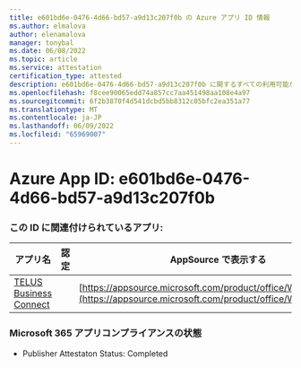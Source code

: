 ```yaml
---
title: e601bd6e-0476-4d66-bd57-a9d13c207f0b の Azure アプリ ID 情報
ms.author: elmalova
author: elenamalova
manager: tonybal
ms.date: 06/08/2022
ms.topic: article
ms.service: attestation
certification_type: attested
description: e601bd6e-0476-4d66-bd57-a9d13c207f0b に関するすべての利用可能なセキュリティとコンプライアンス情報。
ms.openlocfilehash: f8cee90065edd74a857cc7aa451498aa108e4a97
ms.sourcegitcommit: 6f2b3870f4d541dcbd5bb8312c05bfc2ea351a77
ms.translationtype: MT
ms.contentlocale: ja-JP
ms.lasthandoff: 06/09/2022
ms.locfileid: "65969007"
---
```

# <a name="azure-app-id-e601bd6e-0476-4d66-bd57-a9d13c207f0b"></a>Azure App ID: e601bd6e-0476-4d66-bd57-a9d13c207f0b


### <a name="apps-associated-with-this-id"></a>この ID に関連付けられているアプリ:
| **アプリ名** | **認定** | **AppSource で表示する** |
|--------------|---------------|-----------------------|
| [TELUS Business Connect](../forward/WA200002300.md) |  | [https://appsource.microsoft.com/product/office/WA200002300](https://appsource.microsoft.com/product/office/WA200002300) |

### <a name="microsoft-365-app-compliance-status"></a>Microsoft 365 アプリコンプライアンスの状態
- Publisher Attestaton Status: Completed
